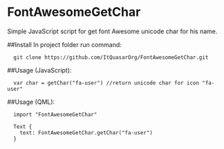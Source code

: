 # FontAwesomeGetChar
Simple JavaScript script for get font Awesome unicode char for his name.

##Install
In project folder run command:
~~~~~~{.sh}
  git clone https://github.com/ItQuasarOrg/FontAwesomeGetChar.git
~~~~~~

##Usage (JavaScript):
~~~~~~{.js}
  var char = getChar("fa-user") //return unicode char for icon "fa-user"
~~~~~~

##Usage (QML):
~~~~~~{.qml}
  import "FontAwesomeGetChar"

  Text {
    text: FontAwesomeGetChar.getChar("fa-user")
  }
~~~~~~
